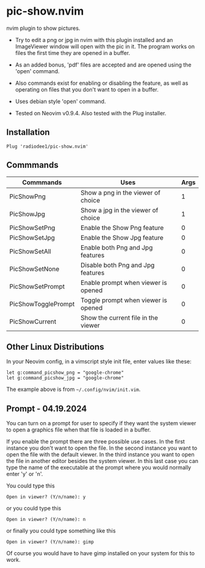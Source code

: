 # pic-show.nvim

nvim plugin to show pictures.

* Try to edit a png or jpg in nvim with this plugin installed and an ImageViewer window will open with the pic in it. The program works on files the first time they are opened in a buffer.

* As an added bonus, 'pdf' files are accepted and are opened using the 'open' command.

* Also commands exist for enabling or disabling the feature, as well as operating on files that you don't want to open in a buffer.

* Uses debian style 'open' command.

* Tested on Neovim v0.9.4. Also tested with the Plug installer.

## Installation

```
Plug 'radiodee1/pic-show.nvim'
```

## Commmands

| Commmands | Uses | Args |
|---|---|---|
| PicShowPng | Show a png in the viewer of choice | 1 |
| PicShowJpg | Show a jpg in the viewer of choice | 1 |
| PicShowSetPng | Enable the Show Png feature | 0 |
| PicShowSetJpg | Enable the Show Jpg feature | 0 |
| PicShowSetAll | Enable both Png and Jpg features | 0 |
| PicShowSetNone | Disable both Png and Jpg features | 0 |
| PicShowSetPrompt | Enable prompt when viewer is opened | 0 |
| PicShowTogglePrompt | Toggle prompt when viewer is opened | 0 |
| PicShowCurrent | Show the current file in the viewer | 0 |

## Other Linux Distributions

In your Neovim config, in a vimscript style init file, enter values like these:

```
let g:command_picshow_png = "google-chrome"
let g:command_picshow_jpg = "google-chrome"
```

The example above is from `~/.config/nvim/init.vim`.

## Prompt - 04.19.2024

You can turn on a prompt for user to specify if they want the system viewer to open a graphics file when that file is loaded in a buffer.

If you enable the prompt there are three possible use cases. In the first instance you don't want to open the file. 
In the second instance you want to open the file with the default viewer. In the third instance you want to open the 
file in another editor besides the system viewer. In this last case you can type the name of the executable at the 
prompt where you would normally enter 'y' or 'n'.


You could type this 
```
Open in viewer? (Y/n/name): y 
```
or you could type this 
```
Open in viewer? (Y/n/name): n 
```
or finally you could type something like this 
```
Open in viewer? (Y/n/name): gimp
```
Of course you would have to have gimp installed on your system for this to work. 
